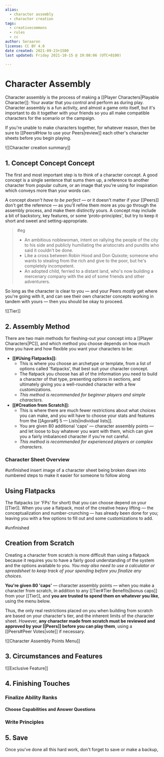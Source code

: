 ```yaml
---
alias:
  - character assembly
  - character creation
tags:
  - creativecommons
  - rules
  - cc
author: Seraaron
license: CC BY 4.0
date created: 2021-09-23+1500
last updated: Friday 2021-10-15 @ 19:08:06 (UTC+0100)

---
```


# Character Assembly

Character assembly is the process of making a [[Player Characters|Playable Character]]: Your avatar that you control and perform as during play. Character assembly is a fun activity, and almost a game onto itself, but it's important to do it together with your friends so you all make compatible characters for the scenario or the campaign.

If you're unable to make characters together, for whatever reason, then be sure to [[Peers#How to use your Peers|review]] each other's character sheets before you begin playing. 

![[Character creation summary]]

## 1. Concept Concept Concept

The first and most important step is to think of a character concept. A good concept is a single sentence that sums them up, a reference to another character from popular culture, or an image that you're using for inspiration which conveys more than your words can.

A concept _doesn't have to be perfect_ — or it doesn't matter if your [[Peers]] don't get the reference — as you'll refine them more as you go through the assembly process, and make them distinctly yours. A concept may include a bit of backstory, key features, or some 'proto-principles', but try to keep it short and sweet and setting-appropriate.

> #eg
>
> -   An ambitious noblewoman, intent on rallying the people of the city to his side and publicly humiliating the aristocrats and pundits who said it couldn't be done.
> -   Like a cross between Robin Hood and Don Quixote; someone who wants to stealing from the rich and give to the poor, but he's completely incompetent.
> -   An adopted child, ferried to a distant land, who's now building a mercenary company with the aid of some friends and other adventurers.

So long as the character is clear to you — and your Peers _mostly_ get where you're going with it, and can see their own character concepts working in tandem with yours — then you should be okay to proceed.

![[Tier]]

## 2. Assembly Method

There are two main methods for fleshing-out your concept into a [[Player Characters|PC]], and which method you choose depends on how much time you have and how flexible you want your characters to be:

-   **[[#Using Flatpacks]]:**
    -   This is where you choose an archetype or template, from a list of options called 'flatpacks', that best suit your character concept.
    -   The flatpack you choose has all of the information you need to build a character of that type, presenting options in sections, and ultimately giving you a well-rounded character with a few customizations.
    -   _This method is recommended for beginner players and simple characters_.
-   **[[#Creation from Scratch]]:**
    -   This is where there are much fewer restrictions about what choices you can make, and you will have to choose your stats and features from the [[Agora#§ 5 — Lists|individual lists]].
    -   You are given 80 additional 'caps' — character assembly points — and let loose to buy whatever you want with them, which can give you a fairly imbalanced character if you're not careful.
    -   _This method is recommended for experienced players or complex characters_.

### Character Sheet Overview

#unfinished insert image of a character sheet being broken down into numbered steps to make it easier for someone to follow along

## Using Flatpacks

The flatpacks (or 'FPs' for short) that you can choose depend on your [[Tier]]. When you use a flatpack, most of the creative heavy lifting — the conceptualization and number-crunching — has already been done for you; leaving you with a few options to fill out and some customizations to add.

#unfinished 

## Creation from Scratch

Creating a character from scratch is more difficult than using a flatpack because it requires you to have a fairly good understanding of the system and the options available to you. *You may also need to use a calculator or spreadsheet to keep track of your spending before you finalize any choices*.

**You're given 80 'caps'** — character assembly points — when you make a character from scratch, in addition to any [[Tier#Tier Benefits|bonus caps]] from your [[Tier]], and **you are trusted to spend them on whatever you like**, using the menu below.

Thus, the only real restrictions placed on you when building from scratch are based on your character's tier, and the inherent limits of the character sheet. However, **any character made from scratch must be reviewed and approved by your [[Peers]] before you can play them**, using a [[Peers#Peer Votes|vote]] if necessary.

![[Character Assembly Points Menu]]

## 3. Circumstances and Features

![[Exclusive Feature]]

## 4. Finishing Touches

### Finalize Ability Ranks

#### Choose Capabilities and Answer Questions

### Write Principles

## 5. Save

Once you've done all this hard work, don't forget to save or make a backup,  